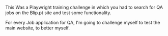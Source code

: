 This Was a Playwright training challenge in which you had to search for QA jobs on the Blip.pt site and test some functionality.

For every Job application for QA, I'm going to challenge myself to test the main website, to better myself.
